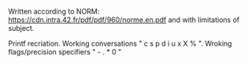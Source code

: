 Written according to NORM: https://cdn.intra.42.fr/pdf/pdf/960/norme.en.pdf and with limitations of subject.

Printf recriation. 
Working conversations " c s p d i u x X % ". 
Wroking flags/precision specifiers " - . * 0 "
